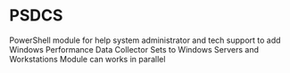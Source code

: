 # PSDCS
PowerShell module for help system administrator and tech support to add Windows Performance Data Collector Sets to Windows Servers and Workstations
Module can works in parallel
